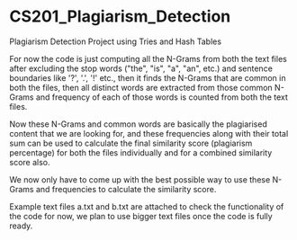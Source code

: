# CS201_Plagiarism_Detection
Plagiarism Detection Project using Tries and Hash Tables

For now the code is just computing all the N-Grams from both the text files after excluding the stop words ("the", "is", "a", "an", etc.) and sentence boundaries like '?', '.', '!' etc., then it finds the N-Grams that are common in both the files, then all distinct words are extracted from those common N-Grams and frequency of each of those words is counted from both the text files.

Now these N-Grams and common words are basically the plagiarised content that we are looking for, and these frequencies along with their total sum can be used to calculate the final similarity score (plagiarism percentage) for both the files individually and for a combined similarity score also.

We now only have to come up with the best possible way to use these N-Grams and frequencies to calculate the similarity score.

Example text files a.txt and b.txt are attached to check the functionality of the code for now, we plan to use bigger text files once the code is fully ready.
